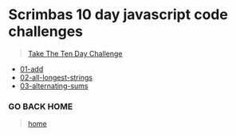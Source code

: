 # Scrimbas 10 day javascript code challenges

> [Take The Ten Day Challenge](https://jschallenge2.scrimba.com/)

- [01-add](./01-add/readme.md)
- [02-all-longest-strings](./02-all-longest-strings/readme.md)
- [03-alternating-sums](./03-alternating-sums/readme.md)

### GO BACK HOME
> [home](../../readme.md)